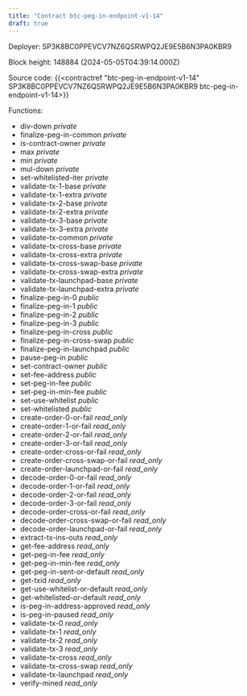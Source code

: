```yaml
---
title: "Contract btc-peg-in-endpoint-v1-14"
draft: true
---
```

Deployer: SP3K8BC0PPEVCV7NZ6QSRWPQ2JE9E5B6N3PA0KBR9


 



Block height: 148884 (2024-05-05T04:39:14.000Z)

Source code: {{<contractref "btc-peg-in-endpoint-v1-14" SP3K8BC0PPEVCV7NZ6QSRWPQ2JE9E5B6N3PA0KBR9 btc-peg-in-endpoint-v1-14>}}

Functions:

* div-down _private_
* finalize-peg-in-common _private_
* is-contract-owner _private_
* max _private_
* min _private_
* mul-down _private_
* set-whitelisted-iter _private_
* validate-tx-1-base _private_
* validate-tx-1-extra _private_
* validate-tx-2-base _private_
* validate-tx-2-extra _private_
* validate-tx-3-base _private_
* validate-tx-3-extra _private_
* validate-tx-common _private_
* validate-tx-cross-base _private_
* validate-tx-cross-extra _private_
* validate-tx-cross-swap-base _private_
* validate-tx-cross-swap-extra _private_
* validate-tx-launchpad-base _private_
* validate-tx-launchpad-extra _private_
* finalize-peg-in-0 _public_
* finalize-peg-in-1 _public_
* finalize-peg-in-2 _public_
* finalize-peg-in-3 _public_
* finalize-peg-in-cross _public_
* finalize-peg-in-cross-swap _public_
* finalize-peg-in-launchpad _public_
* pause-peg-in _public_
* set-contract-owner _public_
* set-fee-address _public_
* set-peg-in-fee _public_
* set-peg-in-min-fee _public_
* set-use-whitelist _public_
* set-whitelisted _public_
* create-order-0-or-fail _read_only_
* create-order-1-or-fail _read_only_
* create-order-2-or-fail _read_only_
* create-order-3-or-fail _read_only_
* create-order-cross-or-fail _read_only_
* create-order-cross-swap-or-fail _read_only_
* create-order-launchpad-or-fail _read_only_
* decode-order-0-or-fail _read_only_
* decode-order-1-or-fail _read_only_
* decode-order-2-or-fail _read_only_
* decode-order-3-or-fail _read_only_
* decode-order-cross-or-fail _read_only_
* decode-order-cross-swap-or-fail _read_only_
* decode-order-launchpad-or-fail _read_only_
* extract-tx-ins-outs _read_only_
* get-fee-address _read_only_
* get-peg-in-fee _read_only_
* get-peg-in-min-fee _read_only_
* get-peg-in-sent-or-default _read_only_
* get-txid _read_only_
* get-use-whitelist-or-default _read_only_
* get-whitelisted-or-default _read_only_
* is-peg-in-address-approved _read_only_
* is-peg-in-paused _read_only_
* validate-tx-0 _read_only_
* validate-tx-1 _read_only_
* validate-tx-2 _read_only_
* validate-tx-3 _read_only_
* validate-tx-cross _read_only_
* validate-tx-cross-swap _read_only_
* validate-tx-launchpad _read_only_
* verify-mined _read_only_
